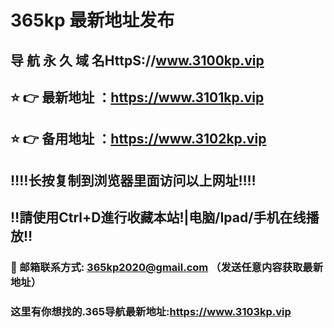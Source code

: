 # 365kp 最新地址发布 
## 导 航 永 久 域 名HttpS://www.3100kp.vip
## ⭐️ 👉 最新地址 ：https://www.3101kp.vip
## ⭐️ 👉 备用地址 ：https://www.3102kp.vip
## ‼️‼️长按复制到浏览器里面访问以上网址‼️‼️
## ‼️請使用Ctrl+D進行收藏本站!|电脑/Ipad/手机在线播放‼️
### 📧 邮箱联系方式: 365kp2020@gmail.com （发送任意内容获取最新地址）
### 这里有你想找的.365导航最新地址:https://www.3103kp.vip
